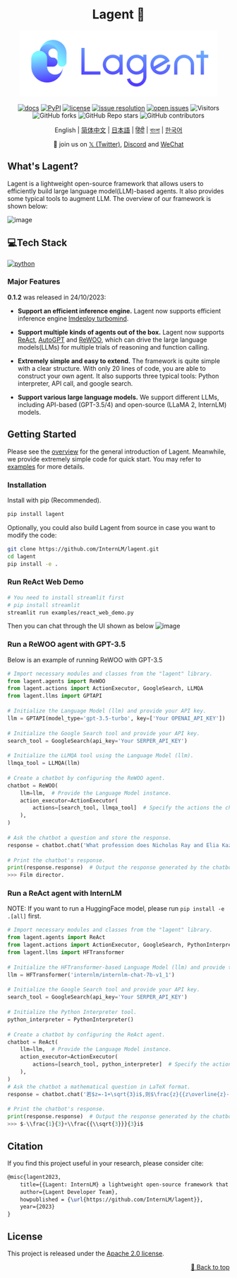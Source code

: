 <div id="top"></div>
<h1 align="center">Lagent 🚀</h1>
<div align="center">
  <img src="docs/imgs/lagent_logo.png" width="450"/>

[![docs](https://img.shields.io/badge/docs-latest-blue)](https://lagent.readthedocs.io/en/latest/)
[![PyPI](https://img.shields.io/pypi/v/lagent)](https://pypi.org/project/lagent)
[![license](https://img.shields.io/github/license/InternLM/lagent.svg)](https://github.com/InternLM/lagent/tree/main/LICENSE)
[![issue resolution](https://img.shields.io/github/issues-closed-raw/InternLM/lagent)](https://github.com/InternLM/lagent/issues)
[![open issues](https://img.shields.io/github/issues-raw/InternLM/lagent)](https://github.com/InternLM/lagent/issues)
![Visitors](https://api.visitorbadge.io/api/visitors?path=InternLM%2Flagent%20&countColor=%23263759&style=flat)
![GitHub forks](https://img.shields.io/github/forks/InternLM/lagent)
![GitHub Repo stars](https://img.shields.io/github/stars/InternLM/lagent)
![GitHub contributors](https://img.shields.io/github/contributors/InternLM/lagent)

English | [简体中文](README_zh-CN.md) | [日本語](README_ja_JP.md) | [हिंदी](README_in_HIN.md) | [বাংলা](README_in_beng.md) | [한국어](README_KR_Kr.md)

</div>

<p align="center">
    👋 join us on <a href="https://twitter.com/intern_lm" target="_blank">𝕏 (Twitter)</a>, <a href="https://discord.gg/xa29JuW87d" target="_blank">Discord</a> and <a href="https://r.vansin.top/?r=internwx" target="_blank">WeChat</a>
</p>

## What's Lagent?

Lagent is a lightweight open-source framework that allows users to efficiently build large language model(LLM)-based agents. It also provides some typical tools to augment LLM. The overview of our framework is shown below:

![image](https://github.com/InternLM/lagent/assets/24351120/cefc4145-2ad8-4f80-b88b-97c05d1b9d3e)

## 💻Tech Stack

<p>
  <a href="">
    <img src="https://img.shields.io/badge/Python-007ACC?style=for-the-badge&logo=python&logoColor=yellow" alt="python" />
  </a>

### Major Features

**0.1.2** was released in 24/10/2023:

- **Support an efficient inference engine.** Lagent now supports efficient inference engine [lmdeploy turbomind](https://github.com/InternLM/lmdeploy/tree/main).

- **Support multiple kinds of agents out of the box.** Lagent now supports [ReAct](https://arxiv.org/abs/2210.03629), [AutoGPT](https://github.com/Significant-Gravitas/Auto-GPT) and [ReWOO](https://arxiv.org/abs/2305.18323), which can drive the large language models(LLMs) for multiple trials of reasoning and function calling.

- **Extremely simple and easy to extend.** The framework is quite simple with a clear structure. With only 20 lines of code, you are able to construct your own agent. It also supports three typical tools: Python interpreter, API call, and google search.

- **Support various large language models.** We support different LLMs, including API-based (GPT-3.5/4) and open-source (LLaMA 2, InternLM) models.

## Getting Started

Please see the [overview](docs/en/get_started/overview.md) for the general introduction of Lagent. Meanwhile, we provide extremely simple code for quick start. You may refer to [examples](examples/) for more details.

### Installation

Install with pip (Recommended).

```bash
pip install lagent
```

Optionally, you could also build Lagent from source in case you want to modify the code:

```bash
git clone https://github.com/InternLM/lagent.git
cd lagent
pip install -e .
```

### Run ReAct Web Demo

```bash
# You need to install streamlit first
# pip install streamlit
streamlit run examples/react_web_demo.py
```

Then you can chat through the UI shown as below
![image](https://github.com/InternLM/lagent/assets/24622904/3aebb8b4-07d1-42a2-9da3-46080c556f68)

### Run a ReWOO agent with GPT-3.5

Below is an example of running ReWOO with GPT-3.5

```python
# Import necessary modules and classes from the "lagent" library.
from lagent.agents import ReWOO
from lagent.actions import ActionExecutor, GoogleSearch, LLMQA
from lagent.llms import GPTAPI

# Initialize the Language Model (llm) and provide your API key.
llm = GPTAPI(model_type='gpt-3.5-turbo', key=['Your OPENAI_API_KEY'])

# Initialize the Google Search tool and provide your API key.
search_tool = GoogleSearch(api_key='Your SERPER_API_KEY')

# Initialize the LLMQA tool using the Language Model (llm).
llmqa_tool = LLMQA(llm)

# Create a chatbot by configuring the ReWOO agent.
chatbot = ReWOO(
    llm=llm,  # Provide the Language Model instance.
    action_executor=ActionExecutor(
        actions=[search_tool, llmqa_tool]  # Specify the actions the chatbot can perform.
    ),
)

# Ask the chatbot a question and store the response.
response = chatbot.chat('What profession does Nicholas Ray and Elia Kazan have in common')

# Print the chatbot's response.
print(response.response)  # Output the response generated by the chatbot.
>>> Film director.
```

### Run a ReAct agent with InternLM

NOTE: If you want to run a HuggingFace model, please run `pip install -e .[all]` first.

```python
# Import necessary modules and classes from the "lagent" library.
from lagent.agents import ReAct
from lagent.actions import ActionExecutor, GoogleSearch, PythonInterpreter
from lagent.llms import HFTransformer

# Initialize the HFTransformer-based Language Model (llm) and provide the model name.
llm = HFTransformer('internlm/internlm-chat-7b-v1_1')

# Initialize the Google Search tool and provide your API key.
search_tool = GoogleSearch(api_key='Your SERPER_API_KEY')

# Initialize the Python Interpreter tool.
python_interpreter = PythonInterpreter()

# Create a chatbot by configuring the ReAct agent.
chatbot = ReAct(
    llm=llm,  # Provide the Language Model instance.
    action_executor=ActionExecutor(
        actions=[search_tool, python_interpreter]  # Specify the actions the chatbot can perform.
    ),
)
# Ask the chatbot a mathematical question in LaTeX format.
response = chatbot.chat('若$z=-1+\sqrt{3}i$,则$\frac{z}{{z\overline{z}-1}}=\left(\ \ \right)$')

# Print the chatbot's response.
print(response.response)  # Output the response generated by the chatbot.
>>> $-\\frac{1}{3}+\\frac{{\\sqrt{3}}}{3}i$
```

## Citation

If you find this project useful in your research, please consider cite:

```latex
@misc{lagent2023,
    title={{Lagent: InternLM} a lightweight open-source framework that allows users to efficiently build large language model(LLM)-based agents},
    author={Lagent Developer Team},
    howpublished = {\url{https://github.com/InternLM/lagent}},
    year={2023}
}
```

## License

This project is released under the [Apache 2.0 license](LICENSE).
<p align="right"><a href="#top">🔼 Back to top</a></p>

